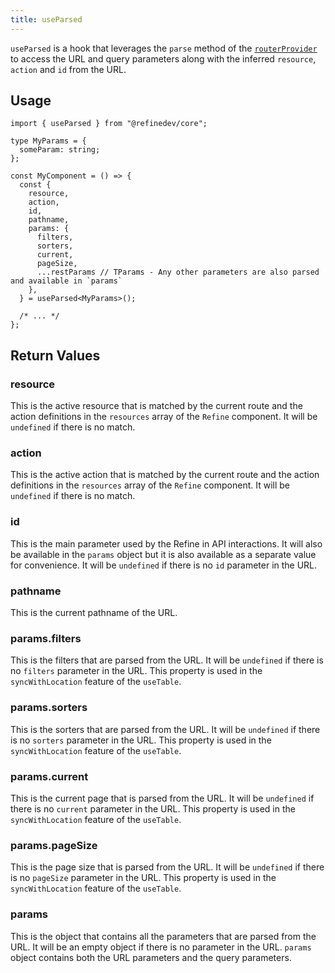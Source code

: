 ```yaml
---
title: useParsed
---
```


`useParsed` is a hook that leverages the `parse` method of the [`routerProvider`][routerprovider] to access the URL and query parameters along with the inferred `resource`, `action` and `id` from the URL.

## Usage

```tsx
import { useParsed } from "@refinedev/core";

type MyParams = {
  someParam: string;
};

const MyComponent = () => {
  const {
    resource,
    action,
    id,
    pathname,
    params: {
      filters,
      sorters,
      current,
      pageSize,
      ...restParams // TParams - Any other parameters are also parsed and available in `params`
    },
  } = useParsed<MyParams>();

  /* ... */
};
```

## Return Values

### resource

This is the active resource that is matched by the current route and the action definitions in the `resources` array of the `Refine` component. It will be `undefined` if there is no match.

### action

This is the active action that is matched by the current route and the action definitions in the `resources` array of the `Refine` component. It will be `undefined` if there is no match.

### id

This is the main parameter used by the Refine in API interactions. It will also be available in the `params` object but it is also available as a separate value for convenience. It will be `undefined` if there is no `id` parameter in the URL.

### pathname

This is the current pathname of the URL.

### params.filters

This is the filters that are parsed from the URL. It will be `undefined` if there is no `filters` parameter in the URL. This property is used in the `syncWithLocation` feature of the `useTable`.

### params.sorters

This is the sorters that are parsed from the URL. It will be `undefined` if there is no `sorters` parameter in the URL. This property is used in the `syncWithLocation` feature of the `useTable`.

### params.current

This is the current page that is parsed from the URL. It will be `undefined` if there is no `current` parameter in the URL. This property is used in the `syncWithLocation` feature of the `useTable`.

### params.pageSize

This is the page size that is parsed from the URL. It will be `undefined` if there is no `pageSize` parameter in the URL. This property is used in the `syncWithLocation` feature of the `useTable`.

### params

This is the object that contains all the parameters that are parsed from the URL. It will be an empty object if there is no parameter in the URL. `params` object contains both the URL parameters and the query parameters.

[routerprovider]: /docs/routing/router-provider
